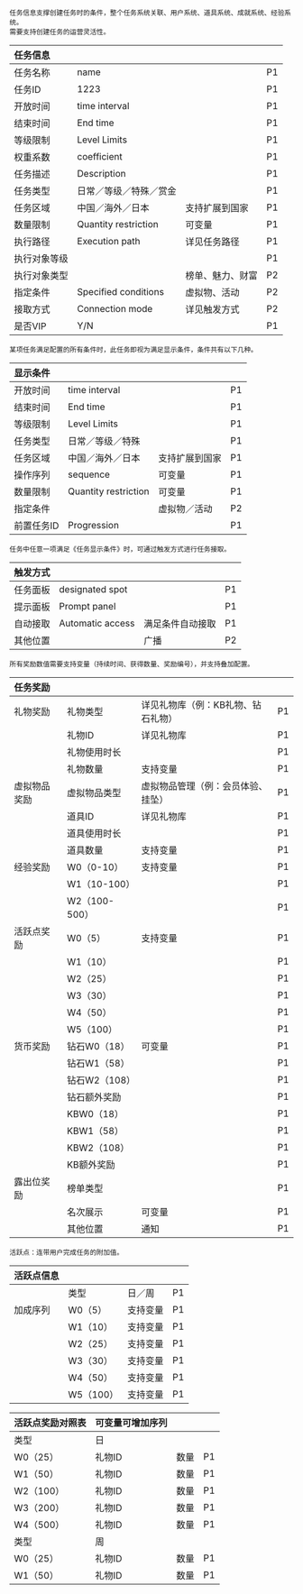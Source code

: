 ```
任务信息支撑创建任务时的条件，整个任务系统关联、用户系统、道具系统、成就系统、经验系统。
需要支持创建任务的运营灵活性。
```

| 任务信息 |  |  |  |
| :--- | :--- | :--- | :--- |
| 任务名称 | name |  | P1 |
| 任务ID | 1223 |  | P1 |
| 开放时间 | time interval |  | P1 |
| 结束时间 | End time |  | P1 |
| 等级限制 | Level Limits |  | P1 |
| 权重系数 | coefficient |  | P1 |
| 任务描述 | Description |  | P1 |
| 任务类型 | 日常／等级／特殊／赏金 |  | P1 |
| 任务区域 | 中国／海外／日本 | 支持扩展到国家 | P1 |
| 数量限制 | Quantity restriction | 可变量 | P1 |
| 执行路径 | Execution path | 详见任务路径 | P1 |
| 执行对象等级 |  |  | P1 |
| 执行对象类型 |  | 榜单、魅力、财富 | P2 |
| 指定条件 | Specified conditions |虚拟物、活动| P2 |
| 接取方式 | Connection mode | 详见触发方式 | P2 |
| 是否VIP | Y/N |  | P1 |

```
某项任务满足配置的所有条件时，此任务即视为满足显示条件，条件共有以下几种。
```

| 显示条件 |  |  |  |
| :--- | :--- | :--- | :--- |
| 开放时间 | time interval |  | P1 |
| 结束时间 | End time |  | P1 |
| 等级限制 | Level Limits |  | P1 |
| 任务类型 | 日常／等级／特殊 |  | P1 |
| 任务区域 | 中国／海外／日本 | 支持扩展到国家 | P1 |
| 操作序列 | sequence | 可变量 | P1 |
| 数量限制 | Quantity restriction | 可变量 | P1 |
| 指定条件 |  | 虚拟物／活动 | P2 |
| 前置任务ID | Progression |  | P1 |

```
任务中任意一项满足《任务显示条件》时，可通过触发方式进行任务接取。
```

| 触发方式 |  |  |  |
| :--- | :--- | :--- | :--- |
| 任务面板 | designated spot |  | P1 |
| 提示面板 | Prompt panel |  | P1 |
| 自动接取 | Automatic access | 满足条件自动接取 | P1 |
| 其他位置 |  | 广播 | P2 |

```
所有奖励数值需要支持变量（持续时间、获得数量、奖励编号），并支持叠加配置。
```

| 任务奖励 |  |  |  |
| :--- | :--- | :--- | :--- |
| 礼物奖励 | 礼物类型 | 详见礼物库（例：KB礼物、钻石礼物） | P1 |
|  | 礼物ID | 详见礼物库 | P1 |
|  | 礼物使用时长 |  | P1 |
|  | 礼物数量 | 支持变量 | P1 |
| 虚拟物品奖励 | 虚拟物品类型| 虚拟物品管理（例：会员体验、挂坠） | P1 |
|  | 道具ID | 详见礼物库 | P1 |
|  | 道具使用时长 |  | P1 |
|  | 道具数量 | 支持变量 | P1 |
| 经验奖励 | W0（0-10） | 支持变量 | P1 |
|  | W1（10-100） |  | P1 |
|  | W2（100-500） |  | P1 |
| 活跃点奖励 | W0（5） | 支持变量 | P1 |
|  | W1（10） |  | P1 |
|  | W2（25） |  | P1 |
|  | W3（30） |  | P1 |
|  | W4（50） |  | P1 |
|  | W5（100） |  | P1 |
| 货币奖励 | 钻石W0（18） | 可变量 | P1 |
|  |钻石W1（58） |  | P1 |
|  | 钻石W2（108） |  | P1 |
|  | 钻石额外奖励 |  | P1 |
|  | KBW0（18） |  | P1 |
|  | KBW1（58） |  | P1 |
|  | KBW2（108） |  | P1 |
|  | KB额外奖励 |  | P1 |
| 露出位奖励 | 榜单类型 |  | P1 |
|  |名次展示 | 可变量 | P1 |
|  |其他位置 | 通知 | P1 |

```
活跃点：连带用户完成任务的附加值。
```


| 活跃点信息 |  |  |  |
| :--- | :--- | :--- | :--- |
|  | 类型 | 日／周| P1 |
|加成序列  | W0（5） | 支持变量 | P1 |
|  | W1（10） | 支持变量  | P1 |
|  | W2（25） | 支持变量  | P1 |
|  | W3（30） |  支持变量 | P1 |
|  | W4（50） |  支持变量 | P1 |
|  | W5（100）| 支持变量  | P1 |


| 活跃点奖励对照表 | 可变量可增加序列 |  |  |
| :--- | :--- | :--- | :--- |
| 类型 | 日|  || 
| W0（25） | 礼物ID | 数量 | P1 | 
| W1（50） | 礼物ID | 数量 |  P1 | 
| W2（100） | 礼物ID |数量 | P1 | 
| W3（200） |  礼物ID | 数量 | P1 | 
| W4（500） |  礼物ID | 数量 | P1 | 
| 类型 | 周| || 
| W0（25） | 礼物ID | 数量 | P1 | 
| W1（50） | 礼物ID | 数量 | P1 | 






































